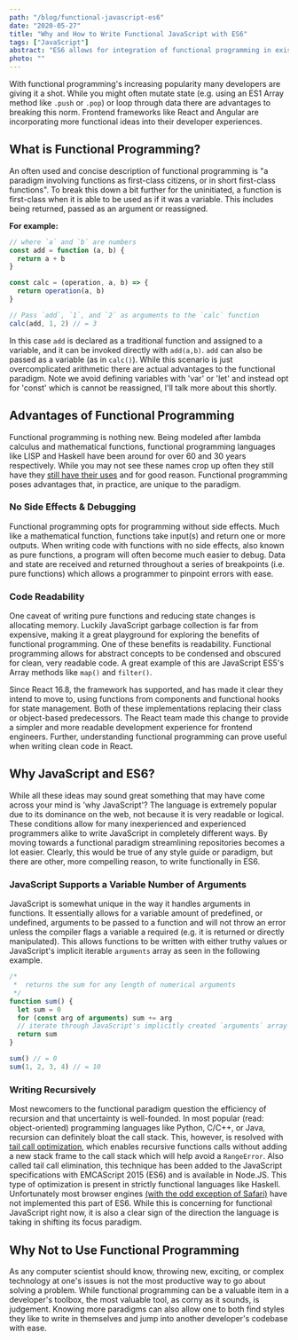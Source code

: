 ```yaml
---
path: "/blog/functional-javascript-es6"
date: "2020-05-27"
title: "Why and How to Write Functional JavaScript with ES6"
tags: ["JavaScript"]
abstract: "ES6 allows for integration of functional programming in existing JavaScript programs."
photo: ""
---
```


With functional programming's increasing popularity many developers are giving it a shot. While you
might often mutate state (e.g. using an ES1 Array method like `.push` or `.pop`) or loop through data there are advantages to
breaking this norm. Frontend frameworks like React and Angular are incorporating more functional ideas into their developer
experiences.

## What is Functional Programming?

An often used and concise description of functional programming is "a paradigm involving functions as first-class citizens,
or in short first-class functions". To break this down a bit further for the uninitiated,
a function is first-class when it is able to be used as if it was a variable. This includes being returned, passed as an argument or reassigned.

**For example:**

```javascript
// where `a` and `b` are numbers
const add = function (a, b) {
  return a + b
}

const calc = (operation, a, b) => {
  return operation(a, b)
}

// Pass `add`, `1`, and `2` as arguments to the `calc` function
calc(add, 1, 2) // = 3
```

In this case `add` is declared as a traditional function and assigned to a variable, and it can be invoked directly with `add(a,b)`.
`add` can also be passed as a variable (as in `calc()`). While this scenario is just overcomplicated arithmetic there are actual advantages
to the functional paradigm. Note we avoid defining variables with 'var' or 'let' and instead opt for 'const' which is cannot be reassigned, I'll talk more about this shortly.

## Advantages of Functional Programming

Functional programming is nothing new. Being modeled after lambda calculus and mathematical functions, functional programming languages
like LISP and Haskell have been around for over 60 and 30 years respectively. While you may not see these names crop up often they still
have they [still have their uses](https://engineering.fb.com/security/fighting-spam-with-haskell/) and for good reason. Functional programming
poses advantages that, in practice, are unique to the paradigm.

### No Side Effects & Debugging

Functional programming opts for programming without side effects. Much like a mathematical function, functions take input(s) and return one or more outputs.
When writing code with functions with no side effects, also known as pure functions, a program will often become much easier to debug. Data and state are
received and returned throughout a series of breakpoints (i.e. pure functions) which allows a programmer to pinpoint errors with ease.

### Code Readability

One caveat of writing pure functions and reducing state changes is allocating memory. Luckily JavaScript garbage collection is far from expensive, making it
a great playground for exploring the benefits of functional programming. One of these benefits is readability. Functional programming allows for abstract
concepts to be condensed and obscured for clean, very readable code. A great example of this are JavaScript ES5's Array methods like `map()` and `filter()`.

Since React 16.8, the framework has supported, and has made it clear they intend to move to, using functions from components
and functional hooks for state management. Both of these implementations replacing their class or object-based predecessors.
The React team made this change to provide a simpler and more readable development experience for frontend engineers. Further,
understanding functional programming can prove useful when writing clean code in React.

## Why JavaScript and ES6?

While all these ideas may sound great something that may have come across your mind is 'why JavaScript'? The language is extremely popular
due to its dominance on the web, not because it is very readable or logical. These conditions allow for many inexperienced and experienced
programmers alike to write JavaScript in completely different ways. By moving towards a functional paradigm streamlining repositories becomes
a lot easier. Clearly, this would be true of any style guide or paradigm, but there are other, more compelling reason, to write functionally
in ES6.

### JavaScript Supports a Variable Number of Arguments

JavaScript is somewhat unique in the way it handles arguments in functions. It essentially allows for a variable amount of predefined, or undefined, arguments
to be passed to a function and will not throw an error unless the compiler flags a variable a required (e.g. it is returned or directly manipulated). This allows functions
to be written with either truthy values or JavaScript's implicit iterable `arguments` array as seen in the following example.

```javascript
/*
 *  returns the sum for any length of numerical arguments
 */
function sum() {
  let sum = 0
  for (const arg of arguments) sum += arg
  // iterate through JavaScript's implicitly created `arguments` array
  return sum
}

sum() // = 0
sum(1, 2, 3, 4) // = 10
```

### Writing Recursively

Most newcomers to the functional paradigm question the efficiency of recursion and that uncertainty is well-founded. In most popular (read: object-oriented)
programming languages like Python, C/C++, or Java, recursion can definitely bloat the call stack. This, however, is resolved with [tail call optimization](https://en.wikipedia.org/wiki/Tail_call),
which enables recursive functions calls without adding a new stack frame to the call stack which will help avoid a `RangeError`.
Also called tail call elimination, this technique has been added to the JavaScript specifications with EMCAScript 2015 (ES6) and is available in Node.JS.
This type of optimization is present in strictly functional languages like Haskell. Unfortunately most browser engines [(with the odd exception of Safari)](https://kangax.github.io/compat-table/es6/)
have not implemented this part of ES6. While this is concerning for functional JavaScript right now,
it is also a clear sign of the direction the language is taking in shifting its focus paradigm.

## Why Not to Use Functional Programming

As any computer scientist should know, throwing new, exciting, or complex technology at one's issues is not the most productive way to go about solving a problem.
While functional programming can be a valuable item in a developer's toolbox, the most valuable tool, as corny as it sounds, is judgement.
Knowing more paradigms can also allow one to both find styles they like to write in themselves and jump into another developer's codebase with ease.
